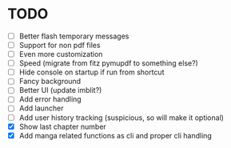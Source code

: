 # TODO

- [ ] Better flash temporary messages
- [ ] Support for non pdf files
- [ ] Even more customization
- [ ] Speed (migrate from fitz pymupdf to something else?)
- [ ] Hide console on startup if run from shortcut
- [ ] Fancy background
- [ ] Better UI (update imblit?)
- [ ] Add error handling
- [ ] Add launcher
- [ ] Add user history tracking (suspicious, so will make it optional)
- [x] Show last chapter number
- [x] Add manga related functions as cli and proper cli handling
